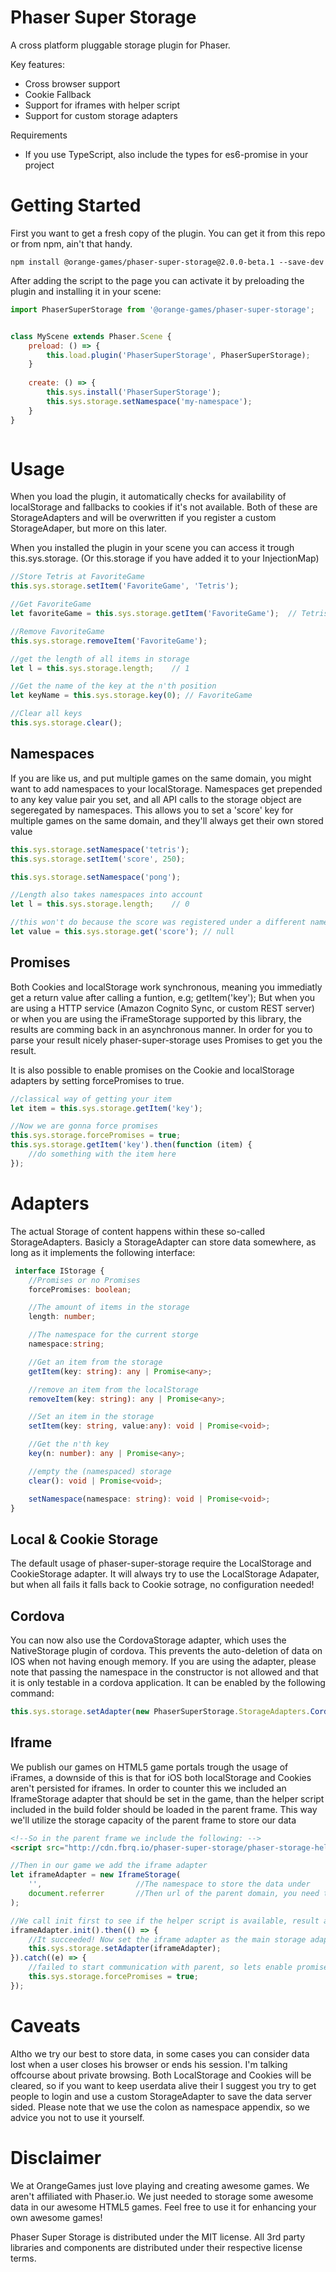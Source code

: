 Phaser Super Storage
====================
A cross platform pluggable storage plugin for Phaser.

Key features:
 - Cross browser support
 - Cookie Fallback
 - Support for iframes with helper script
 - Support for custom storage adapters
 
Requirements
 - If you use TypeScript, also include the types for es6-promise in your project

Getting Started
===============
First you want to get a fresh copy of the plugin. You can get it from this repo or from npm, ain't that handy.
```
npm install @orange-games/phaser-super-storage@2.0.0-beta.1 --save-dev
```

After adding the script to the page you can activate it by preloading the plugin and installing it in your scene:
```javascript
import PhaserSuperStorage from '@orange-games/phaser-super-storage';


class MyScene extends Phaser.Scene {
    preload: () => {
        this.load.plugin('PhaserSuperStorage', PhaserSuperStorage);
    }
    
    create: () => {
        this.sys.install('PhaserSuperStorage');
        this.sys.storage.setNamespace('my-namespace');
    }
}



```

Usage
=====
When you load the plugin, it automatically checks for availability of localStorage and fallbacks to cookies if it's not available.
Both of these are StorageAdapters and will be overwritten if you register a custom StorageAdaper, but more on this later.

When you installed the plugin in your scene you can access it trough this.sys.storage. (Or this.storage if you have added it to your InjectionMap)

```javascript
//Store Tetris at FavoriteGame
this.sys.storage.setItem('FavoriteGame', 'Tetris');

//Get FavoriteGame
let favoriteGame = this.sys.storage.getItem('FavoriteGame');  // Tetris

//Remove FavoriteGame
this.sys.storage.removeItem('FavoriteGame');

//get the length of all items in storage
let l = this.sys.storage.length;    // 1

//Get the name of the key at the n'th position
let keyName = this.sys.storage.key(0); // FavoriteGame

//Clear all keys
this.sys.storage.clear();
```

Namespaces
----------
If you are like us, and put multiple games on the same domain, you might want to add namespaces to your localStorage. Namespaces get prepended to any key value pair you set, and all API calls to the storage object are segeregated by namespaces.
This allows you to set a 'score' key for multiple games on the same domain, and they'll always get their own stored value

```javascript
this.sys.storage.setNamespace('tetris');
this.sys.storage.setItem('score', 250);

this.sys.storage.setNamespace('pong');

//Length also takes namespaces into account
let l = this.sys.storage.length;    // 0

//this won't do because the score was registered under a different namespace
let value = this.sys.storage.get('score'); // null

```

Promises
--------
Both Cookies and localStorage work synchronous, meaning you immediatly get a return value after calling a funtion, e.g; getItem('key');
But when you are using a HTTP service (Amazon Cognito Sync, or custom REST server) or when you are using the iFrameStorage supported by this library, the results are comming back in an asynchronous manner.
In order for you to parse your result nicely phaser-super-storage uses Promises to get you the result.

It is also possible to enable promises on the Cookie and localStorage adapters by setting forcePromises to true.
```javascript
//classical way of getting your item
let item = this.sys.storage.getItem('key');

//Now we are gonna force promises
this.sys.storage.forcePromises = true;
this.sys.storage.getItem('key').then(function (item) {
    //do something with the item here
});
```

Adapters
========
The actual Storage of content happens within these so-called StorageAdapters. Basicly a StorageAdapter can store data somewhere, as long as it implements the following interface:
```typescript
 interface IStorage {
    //Promises or no Promises
    forcePromises: boolean;

    //The amount of items in the storage
    length: number;

    //The namespace for the current storge
    namespace:string;

    //Get an item from the storage
    getItem(key: string): any | Promise<any>;

    //remove an item from the localStorage
    removeItem(key: string): any | Promise<any>;

    //Set an item in the storage
    setItem(key: string, value:any): void | Promise<void>;

    //Get the n'th key
    key(n: number): any | Promise<any>;

    //empty the (namespaced) storage
    clear(): void | Promise<void>;

    setNamespace(namespace: string): void | Promise<void>;
}
```

Local & Cookie Storage
----------------------
The default usage of phaser-super-storage require the LocalStorage and CookieStorage adapter. It will always try to use the LocalStorage Adapater, but when all fails it falls back to Cookie sotrage, no configuration needed!

Cordova
-------
You can now also use the CordovaStorage adapter, which uses the NativeStorage plugin of cordova. This prevents the auto-deletion of data on IOS when not having enough memory. If you are using the adapter, please note that passing the namespace in the constructor is not allowed and that it is only testable in a cordova application. It can be enabled by the following command:
```javascript
this.sys.storage.setAdapter(new PhaserSuperStorage.StorageAdapters.CordovaStorage());
```


Iframe
------
We publish our games on HTML5 game portals trough the usage of iFrames, a downside of this is that for iOS both localStorage and Cookies aren't persisted for iframes. In order to counter this we included an IframeStorage adapter that should be set in the game, than the helper script included in the build folder should be loaded in the parent frame.
This way we'll utilize the storage capacity of the parent frame to store our data

```html
<!--So in the parent frame we include the following: -->
<script src="http://cdn.fbrq.io/phaser-super-storage/phaser-storage-helper.min.js" type="text/javascript"></script>
```

```javascript
//Then in our game we add the iframe adapter
let iframeAdapter = new IframeStorage(
    '',                     //The namespace to store the data under
    document.referrer       //Then url of the parent domain, you need this for security reasons
);

//We call init first to see if the helper script is available, result as a Promise due to asynchronous communication
iframeAdapter.init().then(() => {
    //It succeeded! Now set the iframe adapter as the main storage adapter
    this.sys.storage.setAdapter(iframeAdapter);
}).catch((e) => {
    //failed to start communication with parent, so lets enable promises on the original storage adapter to keep the API the same
    this.sys.storage.forcePromises = true;
});
```

Caveats
=======
Altho we try our best to store data, in some cases you can consider data lost when a user closes his browser or ends his session. I'm talking offcourse about private browsing. Both LocalStorage and Cookies will be cleared, so if you want to keep userdata alive their I suggest you try to get people to login and use a custom StorageAdapter to save the data server sided. Please note that we use the colon as namespace appendix, so we advice you not to use it yourself.   

Disclaimer
==========
We at OrangeGames just love playing and creating awesome games. We aren't affiliated with Phaser.io. We just needed to storage some awesome data in our awesome HTML5 games. Feel free to use it for enhancing your own awesome games!

Phaser Super Storage is distributed under the MIT license. All 3rd party libraries and components are distributed under their
respective license terms.